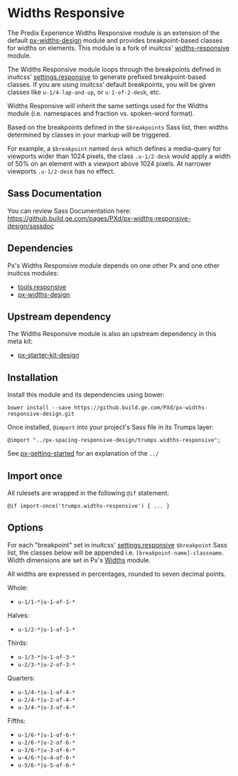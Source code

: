 # Widths Responsive

The Predix Experience Widths Responsive module is an extension of the default [px-widths-design](https://github.build.ge.com/PXd/px-widths-design) module and provides breakpoint-based classes for widths on elements. This module is a fork of inuitcss' [widths-responsive](https://github.com/inuitcss/trumps.widths-responsive) module.

The Widths Responsive module loops through the breakpoints defined in inuitcss' [settings.responsive](https://github.com/inuitcss/settings.responsive) to generate prefixed breakpoint-based classes. If you are using inuitcss’ default breakpoints, you will be given classes like `u-1/4-lap-and-up`, or `u-1-of-2-desk`, etc.

Widths Responsive will inherit the same settings used for the Widths module (i.e. namespaces and fraction vs. spoken-word format).

Based on the breakpoints defined in the `$breakpoints` Sass list, then widths determined by classes in your markup will be triggered.

For example, a `$breakpoint` named `desk` which defines a media-query for viewports wider than 1024 pixels, the class `.u-1/2-desk` would apply a width of 50% on an element with a viewport above 1024 pixels. At narrower viewports `.u-1/2-desk` has no effect.

## Sass Documentation

You can review Sass Documentation here: https://github.build.ge.com/pages/PXd/px-widths-responsive-design/sassdoc

## Dependencies

Px's Widths Responsive module depends on one other Px and one other inuitcss modules:

* [tools.responsive](https://github.com/inuitcss/tools.responsive)
* [px-widths-design](https://github.build.ge.com/PXd/px-widths-design)

## Upstream dependency

The Widths Responsive module is also an upstream dependency in this meta kit:

* [px-starter-kit-design](https://github.build.ge.com/PXd/px-starter-kit-design)

## Installation

Install this module and its dependencies using bower:

    bower install --save https://github.build.ge.com/PXd/px-widths-responsive-design.git

Once installed, `@import` into your project's Sass file in its Trumps layer:

    @import "../px-spacing-responsive-design/trumps.widths-responsive";

See [px-getting-started](https://github.build.ge.com/PXd/px-getting-started#a-note-about-relative-import-paths) for an explanation of the `../`

## Import once

All rulesets are wrapped in the following `@if` statement:

    @if import-once('trumps.widths-responsive') { ... }

## Options

For each "breakpoint" set in inuitcss' [settings.responsive](https://github.com/inuitcss/settings.responsive) `$breakpoint` Sass list, the classes below will be appended i.e. `[breakpoint-name]-classname`. Width dimensions are set in Px's [Widths](https://github.build.ge.com/PXd/px-widths-design) module.

All widths are expressed in percentages, rounded to seven decimal points.

Whole:

* `u-1/1-*|u-1-of-1-*`

Halves:

* `u-1/2-*|u-1-of-1-*`

Thirds:

* `u-1/3-*|u-1-of-3-*`
* `u-2/3-*|u-2-of-3-*`

Quarters:

* `u-1/4-*|u-1-of-4-*`
* `u-2/4-*|u-2-of-4-*`
* `u-3/4-*|u-3-of-4-*`

Fifths:

* `u-1/6-*|u-1-of-6-*`
* `u-2/6-*|u-2-of-6-*`
* `u-3/6-*|u-3-of-6-*`
* `u-4/6-*|u-4-of-6-*`
* `u-5/6-*|u-5-of-6-*`
